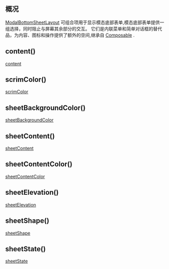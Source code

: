 ## 概况

[ModalBottomSheetLayout](/API/UI/Compose/Widget/ModalBottomSheetLayout/README.md)
可组合项用于显示模态底部表单,模态底部表单提供一组选择，同时阻止与屏幕其余部分的交互。
它们是内联菜单和简单对话框的替代品，为内容、图标和操作提供了额外的空间,继承自 [Composable](/API/UI/Compose/Widget/Composable/README.md) .

## content()

[content](content.md ":include")

## scrimColor()

[scrimColor](scrimColor.md ":include")

## sheetBackgroundColor()

[sheetBackgroundColor](sheetBackgroundColor.md ":include")

## sheetContent()

[sheetContent](sheetContent.md ":include")

## sheetContentColor()

[sheetContentColor](sheetContentColor.md ":include")

## sheetElevation()

[sheetElevation](sheetElevation.md ":include")

## sheetShape()

[sheetShape](sheetShape.md ":include")

## sheetState()

[sheetState](sheetState.md ":include")
